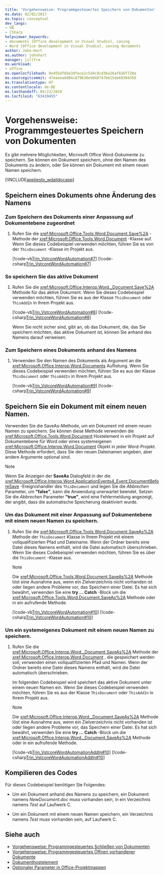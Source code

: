 ```yaml
---
title: 'Vorgehensweise: Programmgesteuertes Speichern von Dokumenten'
ms.date: 02/02/2017
ms.topic: conceptual
dev_langs:
- VB
- CSharp
helpviewer_keywords:
- documents [Office development in Visual Studio], saving
- Word [Office development in Visual Studio], saving documents
author: John-Hart
ms.author: johnhart
manager: jillfra
ms.workload:
- office
ms.openlocfilehash: 0e455df89a3dfece2c5d4c8cd36a26af816f720a
ms.sourcegitcommit: 47eeeeadd84c879636e9d48747b615de69384356
ms.translationtype: HT
ms.contentlocale: de-DE
ms.lasthandoff: 04/23/2019
ms.locfileid: "63419455"
---
```

# <a name="how-to-programmatically-save-documents"></a>Vorgehensweise: Programmgesteuertes Speichern von Dokumenten
  Es gibt mehrere Möglichkeiten, Microsoft Office Word-Dokumente zu speichern. Sie können ein Dokument speichern, ohne den Namen des Dokuments zu ändern, oder Sie können ein Dokument mit einem neuen Namen speichern.

 [!INCLUDE[appliesto_wdalldocapp](../vsto/includes/appliesto-wdalldocapp-md.md)]

## <a name="save-a-document-without-changing-the-name"></a>Speichern eines Dokuments ohne Änderung des Namens

### <a name="to-save-the-document-associated-with-a-document-level-customization"></a>Zum Speichern des Dokuments einer Anpassung auf Dokumentebene zugeordnet

1. Rufen Sie die <xref:Microsoft.Office.Tools.Word.Document.Save%2A> -Methode der <xref:Microsoft.Office.Tools.Word.Document> -Klasse auf. Wenn Sie dieses Codebeispiel verwenden möchten, führen Sie es von der `ThisDocument` -Klasse im Projekt aus.

     [!code-vb[Trin_VstcoreWordAutomation#7](../vsto/codesnippet/VisualBasic/Trin_VstcoreWordAutomationVB/ThisDocument.vb#7)]
     [!code-csharp[Trin_VstcoreWordAutomation#7](../vsto/codesnippet/CSharp/Trin_VstcoreWordAutomationCS/ThisDocument.cs#7)]

### <a name="to-save-the-active-document"></a>So speichern Sie das aktive Dokument

1. Rufen Sie die <xref:Microsoft.Office.Interop.Word._Document.Save%2A> Methode für das aktive Dokument. Wenn Sie dieses Codebeispiel verwenden möchten, führen Sie es aus der Klasse `ThisDocument` oder `ThisAddIn` in Ihrem Projekt aus.

    [!code-vb[Trin_VstcoreWordAutomation#8](../vsto/codesnippet/VisualBasic/Trin_VstcoreWordAutomationVB/ThisDocument.vb#8)]
    [!code-csharp[Trin_VstcoreWordAutomation#8](../vsto/codesnippet/CSharp/Trin_VstcoreWordAutomationCS/ThisDocument.cs#8)]

   Wenn Sie nicht sicher sind, gibt an, ob das Dokument, die, das Sie speichern möchten, das aktive Dokument ist, können Sie anhand des Namens darauf verweisen.

### <a name="to-save-a-document-specified-by-name"></a>Zum Speichern eines Dokuments anhand des Namens

1. Verwenden Sie den Namen des Dokuments als Argument an die <xref:Microsoft.Office.Interop.Word.Documents> Auflistung. Wenn Sie dieses Codebeispiel verwenden möchten, führen Sie es aus der Klasse `ThisDocument` oder `ThisAddIn` in Ihrem Projekt aus.

     [!code-vb[Trin_VstcoreWordAutomation#9](../vsto/codesnippet/VisualBasic/Trin_VstcoreWordAutomationVB/ThisDocument.vb#9)]
     [!code-csharp[Trin_VstcoreWordAutomation#9](../vsto/codesnippet/CSharp/Trin_VstcoreWordAutomationCS/ThisDocument.cs#9)]

## <a name="save-a-document-with-a-new-name"></a>Speichern Sie ein Dokument mit einem neuen Namen.
 Verwenden Sie die SaveAs-Methode, um ein Dokument mit einem neuen Namen zu speichern. Sie können diese Methode verwenden die <xref:Microsoft.Office.Tools.Word.Document> Hostelement in ein Projekt auf Dokumentebene für Word oder eines systemeigenen <xref:Microsoft.Office.Interop.Word.Document> Objekt in jeder Word-Projekt. Diese Methode erfordert, dass Sie den neuen Dateinamen angeben, aber andere Argumente optional sind.

> [!NOTE]
> Wenn Sie Anzeigen der **SaveAs** Dialogfeld in der die <xref:Microsoft.Office.Interop.Word.ApplicationEvents4_Event.DocumentBeforeSave> -Ereignishandler des `ThisDocument` und legen Sie die *Abbrechen* Parameter, um **"false"**, kann die Anwendung unerwartet beendet. Setzen Sie die *Abbrechen* Parameter **"true"**, wird eine Fehlermeldung angezeigt, der angibt, dass die automatische Speicherung deaktiviert wurde.

### <a name="to-save-the-document-associated-with-a-document-level-customization-with-a-new-name"></a>Um das Dokument mit einer Anpassung auf Dokumentebene mit einem neuen Namen zu speichern.

1. Rufen Sie die <xref:Microsoft.Office.Tools.Word.Document.SaveAs%2A> Methode der `ThisDocument` Klasse in Ihrem Projekt mit einem vollqualifizierten Pfad und Dateiname. Wenn der Ordner bereits eine Datei dieses Namens enthält, wird die Datei automatisch überschrieben. Wenn Sie dieses Codebeispiel verwenden möchten, führen Sie es über die `ThisDocument` -Klasse aus.

    > [!NOTE]
    > Die <xref:Microsoft.Office.Tools.Word.Document.SaveAs%2A> Methode löst eine Ausnahme aus, wenn ein Zielverzeichnis nicht vorhanden ist oder liegen andere Probleme vor, das Speichern einer Datei. Es hat sich bewährt, verwenden Sie eine **try … Catch** -Block um die <xref:Microsoft.Office.Tools.Word.Document.SaveAs%2A> Methode oder in ein aufrufende Methode.

     [!code-vb[Trin_VstcoreWordAutomation#10](../vsto/codesnippet/VisualBasic/Trin_VstcoreWordAutomationVB/ThisDocument.vb#10)]
     [!code-csharp[Trin_VstcoreWordAutomation#10](../vsto/codesnippet/CSharp/Trin_VstcoreWordAutomationCS/ThisDocument.cs#10)]

### <a name="to-save-a-native-document-with-a-new-name"></a>Um ein systemeigenes Dokument mit einem neuen Namen zu speichern.

1. Rufen Sie die <xref:Microsoft.Office.Interop.Word._Document.SaveAs%2A> Methode der <xref:Microsoft.Office.Interop.Word.Document> , die gespeichert werden soll, verwenden einen vollqualifizierten Pfad und Namen. Wenn der Ordner bereits eine Datei dieses Namens enthält, wird die Datei automatisch überschrieben.

     Im folgenden Codebeispiel wird speichert das aktive Dokument unter einem neuen Namen ein. Wenn Sie dieses Codebeispiel verwenden möchten, führen Sie es aus der Klasse `ThisDocument` oder `ThisAddIn` in Ihrem Projekt aus.

    > [!NOTE]
    > Die <xref:Microsoft.Office.Interop.Word._Document.SaveAs%2A> Methode löst eine Ausnahme aus, wenn ein Zielverzeichnis nicht vorhanden ist oder liegen andere Probleme vor, das Speichern einer Datei. Es hat sich bewährt, verwenden Sie eine **try … Catch** -Block um die <xref:Microsoft.Office.Interop.Word._Document.SaveAs%2A> Methode oder in ein aufrufende Methode.

     [!code-vb[Trin_VstcoreWordAutomationAddIn#10](../vsto/codesnippet/VisualBasic/Trin_VstcoreWordAutomationAddIn/ThisAddIn.vb#10)]
     [!code-csharp[Trin_VstcoreWordAutomationAddIn#10](../vsto/codesnippet/CSharp/Trin_VstcoreWordAutomationAddIn/ThisAddIn.cs#10)]

## <a name="compile-the-code"></a>Kompilieren des Codes
 Für dieses Codebeispiel benötigen Sie Folgendes:

- Um ein Dokument anhand des Namens zu speichern, ein Dokument namens *NewDocument.doc* muss vorhanden sein, in ein Verzeichnis namens *Test* auf Laufwerk C.

- Um ein Dokument mit einem neuen Namen speichern, ein Verzeichnis namens *Test* muss vorhanden sein, auf Laufwerk C.

## <a name="see-also"></a>Siehe auch
- [Vorgehensweise: Programmgesteuertes Schließen von Dokumenten](../vsto/how-to-programmatically-close-documents.md)
- [Vorgehensweise: Programmgesteuertes Öffnen vorhandener Dokumente](../vsto/how-to-programmatically-open-existing-documents.md)
- [Dokumenthostelement](../vsto/document-host-item.md)
- [Optionaler Parameter in Office-Projektmappen](../vsto/optional-parameters-in-office-solutions.md)
